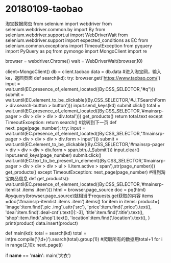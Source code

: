 # 20180109-taobao
淘宝数据爬虫
from selenium import webdriver
from selenium.webdriver.common.by import By
from selenium.webdriver.support.ui import WebDriverWait
from selenium.webdriver.support import expected_conditions as EC
from selenium.common.exceptions import TimeoutException
from pyquery import PyQuery as pq
from pymongo import MongoClient
import re

browser = webdriver.Chrome()
wait = WebDriverWait(browser,10)

client=MongoClient()
db = client.taobao
data = db.data
#进入淘宝网，输入ke，返回页面
def search(kd):
    try:
        browser.get('https://www.taobao.com/')
        input = wait.until(EC.presence_of_element_located((By.CSS_SELECTOR,"#q")))
        submit = wait.until(EC.element_to_be_clickable((By.CSS_SELECTOR,'#J_TSearchForm > div.search-button > button')))
        input.send_keys(kd)
        submit.click()
        total = wait.until(EC.presence_of_element_located((By.CSS_SELECTOR,'#mainsrp-pager > div > div > div > div.total')))
        get_products()
        return total.text
    except TimeoutException:
        return search()
#跳转到下一页
def next_page(page_number):
    try:
        input = wait.until(EC.presence_of_element_located((By.CSS_SELECTOR,"#mainsrp-pager > div > div > div > div.form > input")))
        submit = wait.until(EC.element_to_be_clickable((By.CSS_SELECTOR,'#mainsrp-pager > div > div > div > div.form > span.btn.J_Submit')))
        input.clear()
        input.send_keys(page_number)
        submit.click()
        wait.until(EC.text_to_be_present_in_element((By.CSS_SELECTOR,'#mainsrp-pager > div > div > div > ul > li.item.active > span'),str(page_number)))
        get_products()
    except TimeoutException:
        next_page(page_number)
#得到淘宝商品信息
def get_products():
    wait.until(EC.presence_of_element_located((By.CSS_SELECTOR,'#mainsrp-itemlist .items .item')))
    html = browser.page_source
    doc = pq(html)
    #pyquery(browser.page_source)就相当于requests.get获取的内容
    items =doc('#mainsrp-itemlist .items .item').items()
    for item in items:
        product={
            'image':item.find('.pic .img').attr('src'),
            'price':item.find('.price').text(),
            'deal':item.find('.deal-cnt').text()[:-3],
            'title':item.find('.title').text(),
            'shop':item.find('.shop').text(),
            'location':item.find('.location').text(),
        }
        print(product)
        data.insert(product)

def main(kd):
    total = search(kd)
    total = int(re.compile('(\d+)').search(total).group(1))
    #爬取所有的数据用total+1
    for i in range(2,10):
        next_page(i)

if __name__ == '__main__':
    main('大衣')
